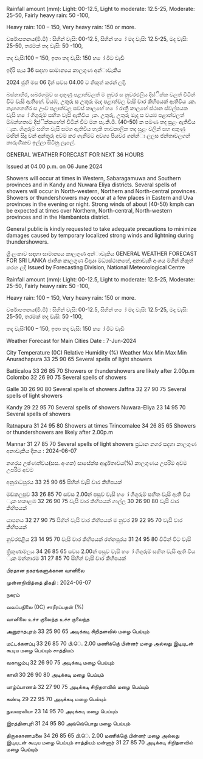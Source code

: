 Rainfall amount (mm): Light: 00-12.5, Light to moderate: 12.5-25, Moderate: 25-50, Fairly heavy rain: 50 -100,

Heavy rain: 100 – 150, Very heavy rain: 150 or more.

වර්ෂාපතනය(මි.මී) : සිහින් වැසි: 00-12.5, සිහින් හ ෝ මද වැසි: 12.5-25, මද වැසි: 25-50, තරමක් තද වැසි: 50 -100,

තද වැසි:100 – 150, ඉතා තද වැසි: 150 හ ෝ ඊට වැඩි

ඉදිරි පැය 36 සඳහා සාමාන්‍යය කාලගුණ අන්‍ාවැකිය

2024 ජුනි මස 06 දින්‍ සවස 04.00 ට නිකුත් කරන්‍ ලදි.

බස්නාහිර, සබරගමුව ස දකුණු පළාත්වලත් ම නුවර ස නුවරඑලිය දිස්ික්ක වලත් විටින් විට වැසි ඇතිහේ. වයඹ, උතුරු ස උතුරු මැද පළාත්වල වැසි වාර කිහිපයක් ඇතිවිය ැක. නැහගනහිර ස ඌව පලාත්වල සවස් කාලහේ හ ෝ රාත්‍රී කාලහේ ස්ථාන ස්වල්පයක වැසි හ ෝ ගිගුරුම් සහිත වැසි ඇතිවිය ැක. උතුරු, උතුරු මැද ස වයඹ පළාත්වලත් ම්බන්හතාට දිස්ික්කහේත් විටින් විට මන පැ.කි.මී. (40-50) ක පමණ තද සුළං ඇතිවිය ැක. ගිගුරුම් සහිත වැසි සමග ඇතිවිය හැකි තාවකාලික තද සුළං වලින් සහ අකුණු මඟින් සිදු වන්‍ අන්‍තුරු අවම කර ගැනීමට අවශ්‍ය පියවර ගන්න්‍ා ලලස ජන්‍තාවලගන් කාරුණිකව ඉල්ලා සිටිනු ලැලේ.

GENERAL WEATHER FORECAST FOR NEXT 36 HOURS

Issued at 04.00 p.m. on 06 June 2024

Showers will occur at times in Western, Sabaragamuwa and Southern provinces and in Kandy and Nuwara Eliya districts. Several spells of showers will occur in North-western, Northern and North-central provinces. Showers or thundershowers may occur at a few places in Eastern and Uva provinces in the evening or night. Strong winds of about (40-50) kmph can be expected at times over Northern, North-central, North-western provinces and in the Hambantota district.

General public is kindly requested to take adequate precautions to minimize damages caused by temporary localized strong winds and lightning during thundershowers.

ශ්‍රී ලංකාව සඳහා සාමාන්‍යය කාලගුණ අන්‍ාවැකිය GENERAL WEATHER FORECAST FOR SRI LANKA ජාතික කාලගුණ විදයා මධ්‍යස්ථානහේ, අනාවැකි අංශය මගින් නිකුත් කරන ලදි Issued by Forecasting Division, National Meteorological Centre

Rainfall amount (mm): Light: 00-12.5, Light to moderate: 12.5-25, Moderate: 25-50, Fairly heavy rain: 50 -100,

Heavy rain: 100 – 150, Very heavy rain: 150 or more.

වර්ෂාපතනය(මි.මී) : සිහින් වැසි: 00-12.5, සිහින් හ ෝ මද වැසි: 12.5-25, මද වැසි: 25-50, තරමක් තද වැසි: 50 -100,

තද වැසි:100 – 150, ඉතා තද වැසි: 150 හ ෝ ඊට වැඩි

Weather Forecast for Main Cities Date : 7-Jun-2024

City Temperature (0C) Relative Humidity (%) Weather Max Min Max Min Anuradhapura 33 25 90 65 Several spells of light showers

Batticaloa 33 26 85 70 Showers or thundershowers are likely after 2.00p.m Colombo 32 26 90 75 Several spells of showers

Galle 30 26 90 80 Several spells of showers Jaffna 32 27 90 75 Several spells of light showers

Kandy 29 22 95 70 Several spells of showers Nuwara-Eliya 23 14 95 70 Several spells of showers

Ratnapura 31 24 95 80 Showers at times Trincomalee 34 26 85 65 Showers or thundershowers are likely after 2.00p.m

Mannar 31 27 85 70 Several spells of light showers ප්‍රධාන නගර සදහා කාලගුණ අනාවැකිය දිනය : 2024-06-07

නගරය උෂ්ණත්වය(සස. අංශක) සාසේක්ෂ ආර්ද්‍රතාවය(%) කාලගුණය උපරිම අවම උපරිම අවම

අනුරාධපුරය 33 25 90 65 සිහින් වැසි වාර කිහිපයක්

මඩකලපුව 33 26 85 70 සවස 2.00න් පසුව වැසි හ ෝ ගිගුරුම් සහිත වැසි ඇති විය ැක හකාළඹ 32 26 90 75 වැසි වාර කිහිපයක් ගාල්ල 30 26 90 80 වැසි වාර කිහිපයක්

යාපනය 32 27 90 75 සිහින් වැසි වාර කිහිපයක් ම නුවර 29 22 95 70 වැසි වාර කිහිපයක්

නුවරඑළිය 23 14 95 70 වැසි වාර කිහිපයක් රත්නපුරය 31 24 95 80 විටින් විට වැසි

ත්‍රිකුණාමලය 34 26 85 65 සවස 2.00න් පසුව වැසි හ ෝ ගිගුරුම් සහිත වැසි ඇති විය ැක මන්නාරම 31 27 85 70 සිහින් වැසි වාර කිහිපයක්

பிரதான நகரங்களுக்கான வானிலை

முன்னறிவித்தை் திகதி : 2024-06-07

நகரம்

வவப்பநிலை (0C) சாரீரப்பதன் (%)

வானிலை உச்ச குலைந்த உச்ச குலைந்த

அனுராதபுரம் 33 25 90 65 அடிக்கடி சிறிதளவில் மழை பெய்யும்

மட்டக்களப்பு 33 26 85 70 பி.ெ. 2.00 மணிக்குெ் பின்னர் மழை அல்லது இடியுடன் கூடிய மழை பெய்யும் சாத்தியம்

வகாழும்பு 32 26 90 75 அடிக்கடி மழை பெய்யும்

காலி 30 26 90 80 அடிக்கடி மழை பெய்யும்

யாழ்ப்பாணம் 32 27 90 75 அடிக்கடி சிறிதளவில் மழை பெய்யும்

கண்டி 29 22 95 70 அடிக்கடி மழை பெய்யும்

நுவவரலியா 23 14 95 70 அடிக்கடி மழை பெய்யும்

இரத்தினபுரி 31 24 95 80 அவ்வெ்பொது மழை பெய்யும்

திருககாணமலை 34 26 85 65 பி.ெ. 2.00 மணிக்குெ் பின்னர் மழை அல்லது இடியுடன் கூடிய மழை பெய்யும் சாத்தியம் மன்னார் 31 27 85 70 அடிக்கடி சிறிதளவில் மழை பெய்யும்